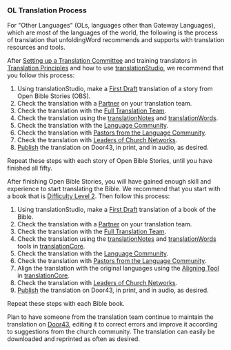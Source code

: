 ### OL Translation Process

For "Other Languages" (OLs, languages other than Gateway Languages), which are most of the languages of the world, the following is the process of translation that unfoldingWord recommends and supports with translation resources and tools.

After [Setting up a Translation Committee](../setup-team/01.md) and training translators in [Translation Principles](../pretranslation-training/01.md) and how to use [translationStudio](../setup-ts/01.md), we recommend that you follow this process:

1. Using translationStudio, make a [First Draft](../../translate/first-draft/01.md) translation of a story from Open Bible Stories (OBS).
2. Check the translation with a [Partner](../../checking/peer-check/01.md) on your translation team.
3. Check the translation with the [Full Translation Team](../../checking/team-oral-chunk-check/01.md).
4. Check the translation using the [translationNotes](../../checking/trans-note-check/01.md) and [translationWords](../../checking/important-term-check/01.md).
5. Check the translation with the [Language Community](../../checking/language-community-check/01.md).
6. Check the translation with [Pastors from the Language Community](../../checking/church-leader-check/01.md).
7. Check the translation with [Leaders of Church Networks](../../checking/level3/01.md).
8. [Publish](../intro-publishing/01.md) the translation on Door43, in print, and in audio, as desired.

Repeat these steps with each story of Open Bible Stories, until you have finished all fifty.

After finishing Open Bible Stories, you will have gained enough skill and experience to start translating the Bible. We recommend that you start with a book that is [Difficulty Level 2](../../translate/translation-difficulty/01.md). Then follow this process:

1. Using translationStudio, make a [First Draft](../../translate/first-draft/01.md) translation of a book of the Bible.
2. Check the translation with a [Partner](../../checking/peer-check/01.md) on your translation team.
3. Check the translation with the [Full Translation Team](../../checking/team-oral-chunk-check/01.md).
4. Check the translation using the [translationNotes](../../checking/trans-note-check/01.md) and [translationWords](../../checking/important-term-check/01.md) tools in [translationCore](../setup-tc/01.md).
5. Check the translation with the [Language Community](../../checking/language-community-check/01.md).
6. Check the translation with [Pastors from the Language Community](../../checking/church-leader-check/01.md).
7. Align the translation with the original languages using the [Aligning Tool](../../checking/alignment-tool/01.md) in [translationCore](../setup-tc/01.md).
8. Check the translation with [Leaders of Church Networks](../../checking/level3/01.md).
9. [Publish](../intro-publishing/01.md) the translation on Door43, in print, and in audio, as desired.

Repeat these steps with each Bible book. 

Plan to have someone from the translation team continue to maintain the translation on [Door43](http://git.door43.org), editing it to correct errors and improve it according to suggestions from the church community. The translation can easily be downloaded and reprinted as often as desired. 
